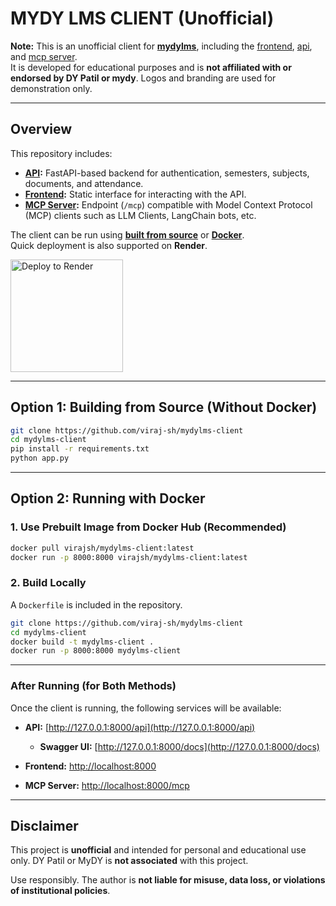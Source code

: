 # MYDY LMS CLIENT (Unofficial)

**Note:** This is an unofficial client for **[mydylms](https://mydy.dypatil.edu/)**, including the [frontend](docs/frontend.md), [api](docs/api.md), and [mcp server](docs/mcp.md).  
It is developed for educational purposes and is **not affiliated with or endorsed by DY Patil or mydy**. Logos and branding are used for demonstration only.

---

## Overview

This repository includes:

- **[API](docs/api.md):** FastAPI-based backend for authentication, semesters, subjects, documents, and attendance.
- **[Frontend](docs/frontend.md):** Static interface for interacting with the API.
- **[MCP Server](docs/mcp.md):** Endpoint (`/mcp`) compatible with Model Context Protocol (MCP) clients such as LLM Clients, LangChain bots, etc.

The client can be run using **[built from source](#option-1-building-from-source-without-docker)** or **[Docker](#option-2-running-with-docker)**.  
Quick deployment is also supported on **Render**.

<a href="https://render.com/deploy?repo=https://github.com/viraj-sh/mydylms-client" target="_blank">
  <img src="https://render.com/images/deploy-to-render-button.svg" alt="Deploy to Render" width="180"/>
</a>

---

## Option 1: Building from Source (Without Docker)

```bash
git clone https://github.com/viraj-sh/mydylms-client
cd mydylms-client
pip install -r requirements.txt
python app.py
```

---

## Option 2: Running with Docker

### 1. Use Prebuilt Image from Docker Hub (Recommended)

```bash
docker pull virajsh/mydylms-client:latest
docker run -p 8000:8000 virajsh/mydylms-client:latest
```

### 2. Build Locally

A `Dockerfile` is included in the repository.

```bash
git clone https://github.com/viraj-sh/mydylms-client
cd mydylms-client
docker build -t mydylms-client .
docker run -p 8000:8000 mydylms-client
```

---

### After Running (for Both Methods)

Once the client is running, the following services will be available:

- **API:** [http://127.0.0.1:8000/api](http://127.0.0.1:8000/api)

  - **Swagger UI:** [http://127.0.0.1:8000/docs](http://127.0.0.1:8000/docs)

- **Frontend:** [http://localhost:8000](http://localhost:8000)
- **MCP Server:** [http://localhost:8000/mcp](http://localhost:8000/mcp)

---

## Disclaimer

This project is **unofficial** and intended for personal and educational use only.
DY Patil or MyDY is **not associated** with this project.

Use responsibly. The author is **not liable for misuse, data loss, or violations of institutional policies**.

